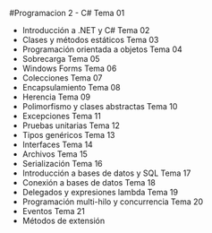 #Programacion 2 - C#
Tema 01 
- Introducción a .NET y C#
Tema 02
- Clases y métodos estáticos
Tema 03
- Programación orientada a objetos
Tema 04
- Sobrecarga
Tema 05
- Windows Forms
Tema 06
- Colecciones
Tema 07
- Encapsulamiento
Tema 08
- Herencia
Tema 09
- Polimorfismo y clases abstractas
Tema 10
- Excepciones
Tema 11
- Pruebas unitarias
Tema 12
- Tipos genéricos
Tema 13
- Interfaces
Tema 14
- Archivos
Tema 15
- Serialización
Tema 16
- Introducción a bases de datos y SQL
Tema 17
- Conexión a bases de datos
Tema 18
- Delegados y expresiones lambda
Tema 19
- Programación multi-hilo y concurrencia
Tema 20
- Eventos
Tema 21
- Métodos de extensión
